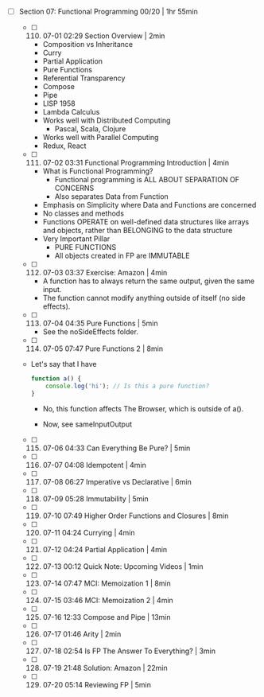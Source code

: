 - [ ] Section 07: Functional Programming 00/20 | 1hr 55min
	- [ ] 110. 07-01 02:29 Section Overview | 2min
	  - Composition vs Inheritance
	  - Curry
	  - Partial Application
	  - Pure Functions
	  - Referential Transparency
	  - Compose
	  - Pipe
	  - LISP 1958
	  - Lambda Calculus
	  - Works well with Distributed Computing
	    - Pascal, Scala, Clojure
	  - Works well with Parallel Computing
	  - Redux, React
	- [ ] 111. 07-02 03:31 Functional Programming Introduction | 4min
	  - What is Functional Programming?
	  	- Functional programming is ALL ABOUT SEPARATION OF CONCERNS
	  	- Also separates Data from Function
	  - Emphasis on Simplicity where Data and Functions are concerned
	  - No classes and methods
	  - Functions OPERATE on well-defined data structures like arrays and objects, rather than BELONGING to the data structure
	  - Very Important Pillar
	    - PURE FUNCTIONS
	    - All objects created in FP are IMMUTABLE
	- [ ] 112. 07-03 03:37 Exercise: Amazon | 4min
		- A function has to always return the same output, given the same input.
		- The function cannot modify anything outside of itself (no side effects).
	- [ ] 113. 07-04 04:35 Pure Functions | 5min
	  - See the noSideEffects folder.
	- [ ] 114. 07-05 07:47 Pure Functions 2 | 8min

    - Let's say that I have

		```javascript
		function a() {
			console.log('hi'); // Is this a pure function?
		}
		```
		
		- No, this function affects The Browser, which is outside of a().

		- Now, see sameInputOutput

	- [ ] 115. 07-06 04:33 Can Everything Be Pure? | 5min
	- [ ] 116. 07-07 04:08 Idempotent | 4min
	- [ ] 117. 07-08 06:27 Imperative vs Declarative | 6min
	- [ ] 118. 07-09 05:28 Immutability | 5min
	- [ ] 119. 07-10 07:49 Higher Order Functions and Closures | 8min
	- [ ] 120. 07-11 04:24 Currying | 4min
	- [ ] 121. 07-12 04:24 Partial Application | 4min
	- [ ] 122. 07-13 00:12 Quick Note: Upcoming Videos | 1min
	- [ ] 123. 07-14 07:47 MCI: Memoization 1 | 8min
	- [ ] 124. 07-15 03:46 MCI: Memoization 2 | 4min
	- [ ] 125. 07-16 12:33 Compose and Pipe | 13min
	- [ ] 126. 07-17 01:46 Arity | 2min
	- [ ] 127. 07-18 02:54 Is FP The Answer To Everything? | 3min
	- [ ] 128. 07-19 21:48 Solution: Amazon | 22min
	- [ ] 129. 07-20 05:14 Reviewing FP | 5min

